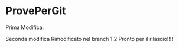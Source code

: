 ProvePerGit
===========

Prima Modifica.

Seconda modifica
Rimodificato nel branch 1.2
Pronto per il rilascio!!!!